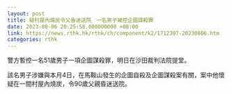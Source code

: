 ```yaml
---
layout: post
title: 疑村屋內燒炭令父昏迷送院　一名男子被控企圖謀殺罪
date: 2023-08-06 20:25:58.000000000 +08:00
link: https://news.rthk.hk/rthk/ch/component/k2/1712307-20230806.htm
categories: rthk
---
```


警方暫控一名51歲男子一項企圖謀殺罪，明日在沙田裁判法院提堂。

該名男子涉嫌與本月4日，在馬鞍山發生的企圖自殺及企圖謀殺案有關，案中他懷疑在一間村屋內燒炭，令90歲父親昏迷送院。

